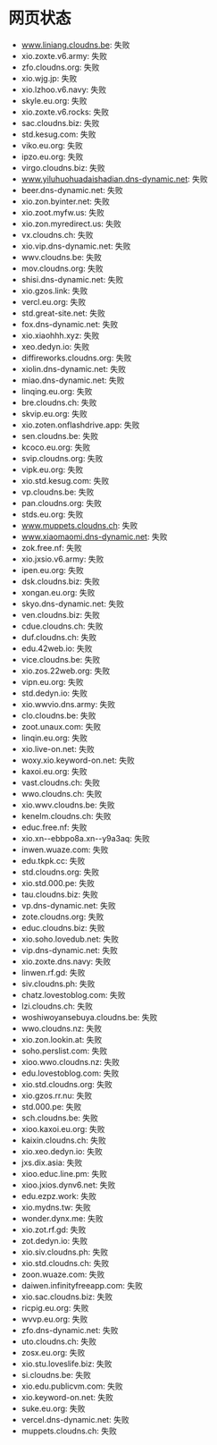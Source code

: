 # 网页状态
- www.liniang.cloudns.be: 失败
- xio.zoxte.v6.army: 失败
- zfo.cloudns.org: 失败
- xio.wjg.jp: 失败
- xio.lzhoo.v6.navy: 失败
- skyle.eu.org: 失败
- xio.zoxte.v6.rocks: 失败
- sac.cloudns.biz: 失败
- std.kesug.com: 失败
- viko.eu.org: 失败
- ipzo.eu.org: 失败
- virgo.cloudns.biz: 失败
- www.yiluhuohuadaishadian.dns-dynamic.net: 失败
- beer.dns-dynamic.net: 失败
- xio.zon.byinter.net: 失败
- xio.zoot.myfw.us: 失败
- xio.zon.myredirect.us: 失败
- vx.cloudns.ch: 失败
- xio.vip.dns-dynamic.net: 失败
- wwv.cloudns.be: 失败
- mov.cloudns.org: 失败
- shisi.dns-dynamic.net: 失败
- xio.gzos.link: 失败
- vercl.eu.org: 失败
- std.great-site.net: 失败
- fox.dns-dynamic.net: 失败
- xio.xiaohhh.xyz: 失败
- xeo.dedyn.io: 失败
- diffireworks.cloudns.org: 失败
- xiolin.dns-dynamic.net: 失败
- miao.dns-dynamic.net: 失败
- linqing.eu.org: 失败
- bre.cloudns.ch: 失败
- skvip.eu.org: 失败
- xio.zoten.onflashdrive.app: 失败
- sen.cloudns.be: 失败
- kcoco.eu.org: 失败
- svip.cloudns.org: 失败
- vipk.eu.org: 失败
- xio.std.kesug.com: 失败
- vp.cloudns.be: 失败
- pan.cloudns.org: 失败
- stds.eu.org: 失败
- www.muppets.cloudns.ch: 失败
- www.xiaomaomi.dns-dynamic.net: 失败
- zok.free.nf: 失败
- xio.jxsio.v6.army: 失败
- ipen.eu.org: 失败
- dsk.cloudns.biz: 失败
- xongan.eu.org: 失败
- skyo.dns-dynamic.net: 失败
- ven.cloudns.biz: 失败
- cdue.cloudns.ch: 失败
- duf.cloudns.ch: 失败
- edu.42web.io: 失败
- vice.cloudns.be: 失败
- xio.zos.22web.org: 失败
- vipn.eu.org: 失败
- std.dedyn.io: 失败
- xio.wwvio.dns.army: 失败
- clo.cloudns.be: 失败
- zoot.unaux.com: 失败
- linqin.eu.org: 失败
- xio.live-on.net: 失败
- woxy.xio.keyword-on.net: 失败
- kaxoi.eu.org: 失败
- vast.cloudns.ch: 失败
- wwo.cloudns.ch: 失败
- xio.wwv.cloudns.be: 失败
- kenelm.cloudns.ch: 失败
- educ.free.nf: 失败
- xio.xn--ebbpo8a.xn--y9a3aq: 失败
- inwen.wuaze.com: 失败
- edu.tkpk.cc: 失败
- std.cloudns.org: 失败
- xio.std.000.pe: 失败
- tau.cloudns.biz: 失败
- vp.dns-dynamic.net: 失败
- zote.cloudns.org: 失败
- educ.cloudns.biz: 失败
- xio.soho.lovedub.net: 失败
- vip.dns-dynamic.net: 失败
- xio.zoxte.dns.navy: 失败
- linwen.rf.gd: 失败
- siv.cloudns.ph: 失败
- chatz.lovestoblog.com: 失败
- lzi.cloudns.ch: 失败
- woshiwoyansebuya.cloudns.be: 失败
- wwo.cloudns.nz: 失败
- xio.zon.lookin.at: 失败
- soho.perslist.com: 失败
- xioo.wwo.cloudns.nz: 失败
- edu.lovestoblog.com: 失败
- xio.std.cloudns.org: 失败
- xio.gzos.rr.nu: 失败
- std.000.pe: 失败
- sch.cloudns.be: 失败
- xioo.kaxoi.eu.org: 失败
- kaixin.cloudns.ch: 失败
- xio.xeo.dedyn.io: 失败
- jxs.dix.asia: 失败
- xioo.educ.line.pm: 失败
- xioo.jxios.dynv6.net: 失败
- edu.ezpz.work: 失败
- xio.mydns.tw: 失败
- wonder.dynx.me: 失败
- xio.zot.rf.gd: 失败
- zot.dedyn.io: 失败
- xio.siv.cloudns.ph: 失败
- xio.std.cloudns.ch: 失败
- zoon.wuaze.com: 失败
- daiwen.infinityfreeapp.com: 失败
- xio.sac.cloudns.biz: 失败
- ricpig.eu.org: 失败
- wvvp.eu.org: 失败
- zfo.dns-dynamic.net: 失败
- uto.cloudns.ch: 失败
- zosx.eu.org: 失败
- xio.stu.loveslife.biz: 失败
- si.cloudns.be: 失败
- xio.edu.publicvm.com: 失败
- xio.keyword-on.net: 失败
- suke.eu.org: 失败
- vercel.dns-dynamic.net: 失败
- muppets.cloudns.ch: 失败
